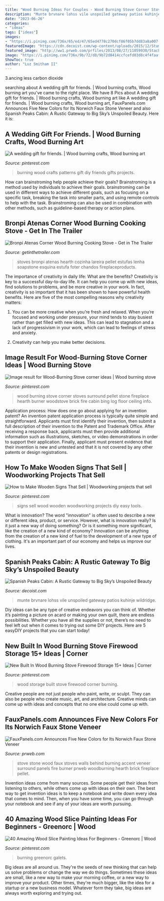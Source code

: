 ```yaml
---
title: "Wood Burning Ideas For Couples - Wood Burning Stove Corner Stoves Surround Pellet Stone Fireplace Hearth Burner Woodstove Brick Fire Cabin Bing Log Floor Ceiling Info"
description: "Munte brvnare lohss vile unspoiled gateway patios kuhinje wildridge"
date: "2023-06-26"
categories:
- "ideas"
tags: ["ideas"]
images:
- "https://i.pinimg.com/736x/65/ed/47/65ed4778c270dcf86f05b7dd83a8a007--gifts-for-friends-wedding-gifts.jpg"
featuredImage: "https://cdn.decoist.com/wp-content/uploads/2015/12/Stump-side-tables-wooden-chairs-and-cozy-stone-fireplace-make-a-magical-patio-at-Spanish-Peaks-Cabin.jpg"
featured_image: "http://ww1.prweb.com/prfiles/2013/08/27/11059930/StackedStone-BirchWood.jpg"
image: "https://i.pinimg.com/736x/9b/72/d8/9b72d8414ccfcefd03d8c4f4faaf4f91.jpg"
ShowToc: true
author: "Luz Smitham II"
---
```



3.ancing less carbon dioxide 

	

		
searching about A wedding gift for friends. | Wood burning crafts, Wood burning art you've came to the right place. We have 8 Pics about A wedding gift for friends. | Wood burning crafts, Wood burning art like A wedding gift for friends. | Wood burning crafts, Wood burning art, FauxPanels.com Announces Five New Colors for Its Norwich Faux Stone Veneer and also Spanish Peaks Cabin: A Rustic Gateway to Big Sky’s Unspoiled Beauty. Here it is:
		
    
## A Wedding Gift For Friends. | Wood Burning Crafts, Wood Burning Art

<img loading=lazy src="https://i.pinimg.com/736x/65/ed/47/65ed4778c270dcf86f05b7dd83a8a007--gifts-for-friends-wedding-gifts.jpg" onerror="this.onerror=null;this.src='https://tse1.mm.bing.net/th?id=OIP.4e2GK6uPvpYHe6uUdk0i7wHaJ3&amp;pid=15.1';" alt="A wedding gift for friends. | Wood burning crafts, Wood burning art">

_Source: pinterest.com_

>burning wood crafts patterns gift diy friends gifts projects. 

	

How can brainstroming help people achieve their goals?
Brainstroming is a method used by individuals to achieve their goals. brainstroming can be used in different ways to achieve different goals, such as focusing on a specific task, breaking the task into smaller parts, and using remote controls to help with the task. Brainstroming can also be used in combination with other methods, such as guideline-based therapy or action plans.

    
## Bronpi Atenas Corner Wood Burning Cooking Stove - Get In The Trailer

<img loading=lazy src="https://cdn.getinthetrailer.com/wp-content/uploads/bronpi-atenas-corner-wood-burning-cooking-stove_144118.jpg" onerror="this.onerror=null;this.src='https://tse1.mm.bing.net/th?id=OIP.vLgU45skxDJDlbPqsDj_IgHaHa&amp;pid=15.1';" alt="Bronpi Atenas Corner Wood Burning Cooking Stove - Get in The Trailer">

_Source: getinthetrailer.com_

>stoves bronpi atenas hearth cozinha lareira pellet estufas lenha soapstone esquina estufa foter chandos fireplaceproducts. 

	

The importance of creativity in daily life: What are the benefits?
Creativity is key to a successful day-to-day life. It can help you come up with new ideas, find solutions to problems, and be more creative in your work. In fact, creativity is so important that it has been shown to have powerful health benefits. Here are five of the most compelling reasons why creativity matters: 
1. You can be more creative when you’re fresh and relaxed. When you’re focused and working under pressure, your mind tends to stay busiest rather than get filled with new ideas. This can lead to stagnation and a lack of progressivism in your work, which can lead to feelings of stress and anxiety. 

2. Creativity can help you make better decisions.

    
## Image Result For Wood-Burning Stove Corner Ideas | Wood Burning Stove

<img loading=lazy src="https://i.pinimg.com/736x/1e/82/27/1e8227c0b42df47ccff8863edb047193.jpg" onerror="this.onerror=null;this.src='https://tse1.mm.bing.net/th?id=OIP.O-V1BJ-nCYv8DphCTNIgwgHaL6&amp;pid=15.1';" alt="Image result for Wood-Burning Stove corner ideas | Wood burning stove">

_Source: pinterest.com_

>wood burning stove corner stoves surround pellet stone fireplace hearth burner woodstove brick fire cabin bing log floor ceiling info. 

	

Application process: How does one go about applying for an invention patent?
An invention patent application process is typically quite simple and straightforward. Applicants must first identify their invention, then submit a full description of their invention to the Patent and Trademark Office. After receiving a response back, applicants must then provide additional information such as illustrations, sketches, or video demonstrations in order to support their application. Finally, applicant must present evidence that their invention is new and untested and that it is not covered by any other patents or design registrations.

    
## How To Make Wooden Signs That Sell | Woodworking Projects That Sell

<img loading=lazy src="https://i.pinimg.com/736x/d8/60/c1/d860c124c47afc1ee714a2c1179e3d32.jpg" onerror="this.onerror=null;this.src='https://tse1.mm.bing.net/th?id=OIP.C64Zu78Ao1lSsJwaN9f2IQHaLH&amp;pid=15.1';" alt="How to Make Wooden Signs That Sell | Woodworking projects that sell">

_Source: pinterest.com_

>signs sell wood wooden woodworking projects diy easy tools. 

	

What is innovation?
The word "innovation" is often used to describe a new or different idea, product, or service. However, what is innovation really? Is it just a new way of doing something? Or is it something more significant, like the creation of a new kind of economy?
Innovation can be anything from the creation of a new kind of fuel to the development of a new type of clothing. It's an important part of our economy and helps us improve our lives.

    
## Spanish Peaks Cabin: A Rustic Gateway To Big Sky’s Unspoiled Beauty

<img loading=lazy src="https://cdn.decoist.com/wp-content/uploads/2015/12/Stump-side-tables-wooden-chairs-and-cozy-stone-fireplace-make-a-magical-patio-at-Spanish-Peaks-Cabin.jpg" onerror="this.onerror=null;this.src='https://tse4.mm.bing.net/th?id=OIP.dbtx7d5i02wAMFD8pCgu0AHaE8&amp;pid=15.1';" alt="Spanish Peaks Cabin: A Rustic Gateway to Big Sky’s Unspoiled Beauty">

_Source: decoist.com_

>munte brvnare lohss vile unspoiled gateway patios kuhinje wildridge. 

	

Diy ideas can be any type of creative endeavors you can think of. Whether it’s painting a picture on acard or making your own quilt, there are endless possibilities. Whether you have all the supplies or not, there’s no need to feel left out when it comes to trying out some DIY projects. Here are 5 easyDIY projects that you can start today!

    
## New Built In Wood Burning Stove Firewood Storage 15+ Ideas | Corner

<img loading=lazy src="https://i.pinimg.com/736x/6d/f5/cf/6df5cf35f0af5d4003ffc76333d57a12.jpg" onerror="this.onerror=null;this.src='https://tse4.mm.bing.net/th?id=OIP.Eepgwiyk8ePM4g4EmZ_C9QAAAA&amp;pid=15.1';" alt="New Built In Wood Burning Stove Firewood Storage 15+ Ideas | Corner">

_Source: pinterest.com_

>wood storage built stove firewood corner burning. 

	

Creative people are not just people who paint, write, or sculpt. They can also be people who create music, art, and architecture. Creative minds can come up with ideas and concepts that no one else could come up with.

    
## FauxPanels.com Announces Five New Colors For Its Norwich Faux Stone Veneer

<img loading=lazy src="http://ww1.prweb.com/prfiles/2013/08/27/11059930/StackedStone-BirchWood.jpg" onerror="this.onerror=null;this.src='https://tse1.mm.bing.net/th?id=OIP.t4wZ3bqrnnHXTqpWxmgVDQAAAA&amp;pid=15.1';" alt="FauxPanels.com Announces Five New Colors for Its Norwich Faux Stone Veneer">

_Source: prweb.com_

>stove stone wood faux stoves walls behind burning accent veneer surround panels fire burner prweb woodburning hearth brick fireplace pellet. 

	

Invention ideas come from many sources. Some people get their ideas from listening to others, while others come up with ideas on their own. The best way to get invention ideas is to keep a notebook and write down every idea that comes to mind. Then, when you have some time, you can go through your notebook and see if any of your ideas are worth pursuing.

    
## 40 Amazing Wood Slice Painting Ideas For Beginners - Greenorc | Wood

<img loading=lazy src="https://i.pinimg.com/736x/9b/72/d8/9b72d8414ccfcefd03d8c4f4faaf4f91.jpg" onerror="this.onerror=null;this.src='https://tse3.mm.bing.net/th?id=OIP.JMgjAlheD9rakA7JD9oKuwHaJ3&amp;pid=15.1';" alt="40 Amazing Wood Slice Painting Ideas For Beginners - Greenorc | Wood">

_Source: pinterest.com_

>burning greenorc galets. 

	

Big ideas are all around us. They're the seeds of new thinking that can help us solve problems or change the way we do things. Sometimes these ideas are small, like a new way to make your morning coffee, or a new way to improve your product. Other times, they're much bigger, like the idea for a startup or a new business model. Whatever form they take, big ideas are always worth exploring and trying out.

